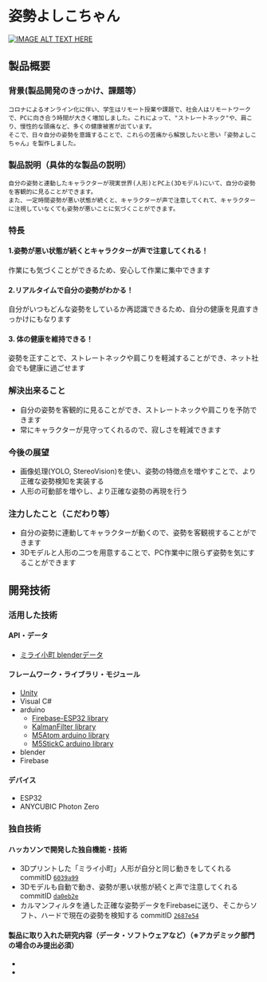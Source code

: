 # 姿勢よしこちゃん

[![IMAGE ALT TEXT HERE](https://jphacks.com/wp-content/uploads/2021/07/JPHACKS2021_ogp.jpg)](https://www.youtube.com/watch?v=LUPQFB4QyVo)

## 製品概要
### 背景(製品開発のきっかけ、課題等）
    コロナによるオンライン化に伴い、学生はリモート授業や課題で、社会人はリモートワークで、PCに向き合う時間が大きく増加しました。これによって、"ストレートネック"や、肩こり、慢性的な頭痛など、多くの健康被害が出ています。
    そこで、日々自分の姿勢を意識することで、これらの苦痛から解放したいと思い「姿勢よしこちゃん」を製作しました。
### 製品説明（具体的な製品の説明）
    自分の姿勢と連動したキャラクターが現実世界(人形)とPC上(3Dモデル)にいて、自分の姿勢を客観的に見ることができます。
    また、一定時間姿勢が悪い状態が続くと、キャラクターが声で注意してくれて、キャラクターに注視していなくても姿勢が悪いことに気づくことができます。
### 特長
#### 1.姿勢が悪い状態が続くとキャラクターが声で注意してくれる！
作業にも気づくことができるため、安心して作業に集中できます
#### 2.リアルタイムで自分の姿勢がわかる！
自分がいつもどんな姿勢をしているか再認識できるため、自分の健康を見直すきっかけにもなります
#### 3. 体の健康を維持できる！
姿勢を正すことで、ストレートネックや肩こりを軽減することができ、ネット社会でも健康に過ごせます

### 解決出来ること
* 自分の姿勢を客観的に見ることができ、ストレートネックや肩こりを予防できます
* 常にキャラクターが見守ってくれるので、寂しさを軽減できます

### 今後の展望
* 画像処理(YOLO, StereoVision)を使い、姿勢の特徴点を増やすことで、より正確な姿勢検知を実装する
* 人形の可動部を増やし、より正確な姿勢の再現を行う

### 注力したこと（こだわり等）
* 自分の姿勢に連動してキャラクターが動くので、姿勢を客観視することができます
* 3Dモデルと人形の二つを用意することで、PC作業中に限らず姿勢を気にすることができます

## 開発技術
### 活用した技術
#### API・データ
* [ミライ小町 blenderデータ](https://github.com/Miraikomachi)

#### フレームワーク・ライブラリ・モジュール
* [Unity](https://unity.com/ja)  
* Visual C#
* arduino
  * [Firebase-ESP32 library](https://github.com/mobizt/Firebase-ESP32)
  * [KalmanFilter library](https://github.com/TKJElectronics/KalmanFilter)
  * [M5Atom arduino library](https://github.com/m5stack/M5Atom)
  * [M5StickC arduino library](https://github.com/m5stack/M5StickC)
* blender
* Firebase

#### デバイス
* ESP32
* ANYCUBIC Photon Zero

### 独自技術
#### ハッカソンで開発した独自機能・技術
* 3Dプリントした「ミライ小町」人形が自分と同じ動きをしてくれる     commitID [```6039a99```](https://github.com/jphacks/C_2104/commit/da0eb2e1d18be8593c9153122020e9ca64a2f43d)
* 3Dモデルも自動で動き、姿勢が悪い状態が続くと声で注意してくれる　 commitID [```da0eb2e```](https://github.com/jphacks/C_2104/commit/da0eb2e1d18be8593c9153122020e9ca64a2f43d)
* カルマンフィルタを通した正確な姿勢データをFirebaseに送り、そこからソフト、ハードで現在の姿勢を検知する commitID [```2687e54```](https://github.com/jphacks/C_2104/commit/2687e54052617e940925f7b98bdfe8b83c8a72d4)

#### 製品に取り入れた研究内容（データ・ソフトウェアなど）（※アカデミック部門の場合のみ提出必須）
*
*
